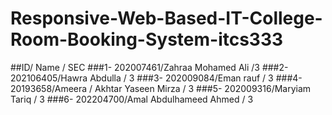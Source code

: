 # Responsive-Web-Based-IT-College-Room-Booking-System-itcs333
##ID/ Name / SEC
###1- 202007461/Zahraa Mohamed Ali /3
###2- 202106405/Hawra Abdulla / 3
###3- 202009084/Eman rauf / 3
###4- 20193658/Ameera / Akhtar Yaseen Mirza / 3
###5- 202009316/Maryiam Tariq / 3
###6- 202204700/Amal Abdulhameed Ahmed / 3
 
 


 
